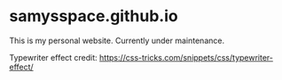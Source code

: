 # samysspace.github.io
This is my personal website. Currently under maintenance.

Typewriter effect credit:
https://css-tricks.com/snippets/css/typewriter-effect/
